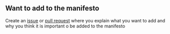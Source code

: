## Want to add to the manifesto

Create an [issue](https://github.com/danishkhan/ossmanifesto/issues) or [pull request](https://github.com/danishkhan/ossmanifesto/pulls) where you explain what you want to add and why you think it is important o be added to the manifesto